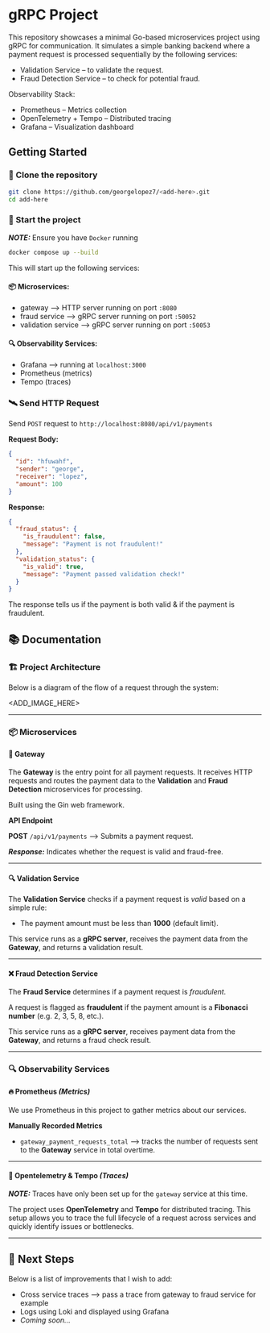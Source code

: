 # gRPC Project

This repository showcases a minimal Go-based microservices project using gRPC for communication. It simulates a simple banking backend where a payment request is processed sequentially by the following services:

- Validation Service – to validate the request.
- Fraud Detection Service – to check for potential fraud.

Observability Stack:

- Prometheus – Metrics collection
- OpenTelemetry + Tempo – Distributed tracing
- Grafana – Visualization dashboard

## Getting Started

### 📂 Clone the repository

```sh
git clone https://github.com/georgelopez7/<add-here>.git
cd add-here
```

### 🐋 Start the project

**_NOTE:_** Ensure you have `Docker` running

```sh
docker compose up --build
```

This will start up the following services:

#### 📦 Microservices:

- gateway --> HTTP server running on port `:8080`
- fraud service --> gRPC server running on port `:50052`
- validation service --> gRPC server running on port `:50053`

#### 🔍 Observability Services:

- Grafana --> running at `localhost:3000`
- Prometheus (metrics)
- Tempo (traces)

### 🛰 Send HTTP Request

Send `POST` request to `http://localhost:8080/api/v1/payments`

**Request Body:**

```json
{
  "id": "hfuwahf",
  "sender": "george",
  "receiver": "lopez",
  "amount": 100
}
```

**Response:**

```json
{
  "fraud_status": {
    "is_fraudulent": false,
    "message": "Payment is not fraudulent!"
  },
  "validation_status": {
    "is_valid": true,
    "message": "Payment passed validation check!"
  }
}
```

The response tells us if the payment is both valid & if the payment is fraudulent.

## 📚 Documentation

### 🏗 Project Architecture

Below is a diagram of the flow of a request through the system:

<ADD_IMAGE_HERE>

---

### 📦 Microservices

#### 🚧 Gateway

The **Gateway** is the entry point for all payment requests. It receives HTTP requests and routes the payment data to the **Validation** and **Fraud Detection** microservices for processing.

Built using the Gin web framework.

**API Endpoint**

**POST** `/api/v1/payments` --> Submits a payment request.

**_Response:_** Indicates whether the request is valid and fraud-free.

---

#### 🔍 Validation Service

The **Validation Service** checks if a payment request is _valid_ based on a simple rule:

- The payment amount must be less than **1000** (default limit).

This service runs as a **gRPC server**, receives the payment data from the **Gateway**, and returns a validation result.

---

#### ❌ Fraud Detection Service

The **Fraud Service** determines if a payment request is _fraudulent._

A request is flagged as **fraudulent** if the payment amount is a **Fibonacci number** (e.g. 2, 3, 5, 8, etc.).

This service runs as a **gRPC server**, receives payment data from the **Gateway**, and returns a fraud check result.

---

### 🔍 Observability Services

#### 🔥 Prometheus _(Metrics)_

We use Prometheus in this project to gather metrics about our services.

**Manually Recorded Metrics**

- `gateway_payment_requests_total` --> tracks the number of requests sent to the **Gateway** service in total overtime.

---

#### 💨 Opentelemetry & Tempo _(Traces)_

**_NOTE:_** Traces have only been set up for the `gateway` service at this time.

The project uses **OpenTelemetry** and **Tempo** for distributed tracing.
This setup allows you to trace the full lifecycle of a request across services and quickly identify issues or bottlenecks.

---

## 🗻 Next Steps

Below is a list of improvements that I wish to add:

- Cross service traces --> pass a trace from gateway to fraud service for example
- Logs using Loki and displayed using Grafana
- _Coming soon..._
